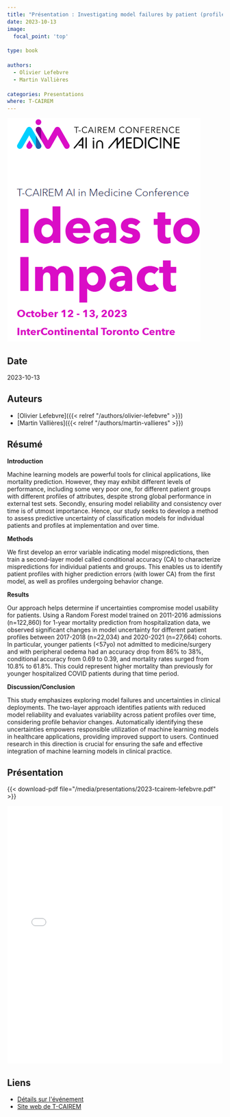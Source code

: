 ```yaml
---
title: "Présentation : Investigating model failures by patient (profiles) for safer clinical deployment  "
date: 2023-10-13
image:
  focal_point: 'top'

type: book

authors:
  - Olivier Lefebvre
  - Martin Vallières

categories: Presentations
where: T-CAIREM
---
```


![T-CAIREM](tcairem.png)

## Date

2023-10-13

## Auteurs

- [Olivier Lefebvre]({{< relref "/authors/olivier-lefebvre" >}})
- [Martin Vallières]({{< relref "/authors/martin-vallieres" >}})

## Résumé

 **Introduction**

 Machine learning models are powerful tools for clinical applications, like mortality prediction. However, they may exhibit 
different levels of performance, including some very poor one, for different patient groups with different profiles of 
attributes, despite strong global performance in external test sets. Secondly, ensuring model reliability and consistency 
over time is of utmost importance. Hence, our study seeks to develop a method to assess predictive uncertainty of 
classification models for individual patients and profiles at implementation and over time. 

  **Methods**

 We first develop an error variable indicating model mispredictions, then train a second-layer model called conditional 
accuracy (CA) to characterize mispredictions for individual patients and groups. This enables us to identify patient profiles 
with higher prediction errors (with lower CA) from the first model, as well as profiles undergoing behavior change. 

  **Results**

 Our approach helps determine if uncertainties compromise model usability for patients. Using a Random Forest model 
trained on 2011-2016 admissions (n=122,860) for 1-year mortality prediction from hospitalization data, we observed 
significant changes in model uncertainty for different patient profiles between 2017-2018 (n=22,034) and 2020-2021 
(n=27,664) cohorts. In particular, younger patients (<57yo) not admitted to medicine/surgery and with peripheral oedema 
had an accuracy drop from 86% to 38%, conditional accuracy from 0.69 to 0.39, and mortality rates surged from 10.8% to 
61.8%. This could represent higher mortality than previously for younger hospitalized COVID patients during that time 
period. 
  
  **Discussion/Conclusion**

  This study emphasizes exploring model failures and uncertainties in clinical deployments. The two-layer approach identifies 
patients with reduced model reliability and evaluates variability across patient profiles over time, considering profile 
behavior changes. Automatically identifying these uncertainties empowers responsible utilization of machine learning 
models in healthcare applications, providing improved support to users. Continued research in this direction is crucial for 
ensuring the safe and effective integration of machine learning models in clinical practice.

## Présentation
{{< download-pdf file="/media/presentations/2023-tcairem-lefebvre.pdf" >}}
<iframe src="/media/presentations/2023-tcairem-lefebvre.pdf" width="100%" height="600px" style="border: none; background: transparent;"></iframe>

## Liens

- [Détails sur l'événement](https://tcairem-conference.ca/)
- [Site web de T-CAIREM](https://tcairem.utoronto.ca/)
